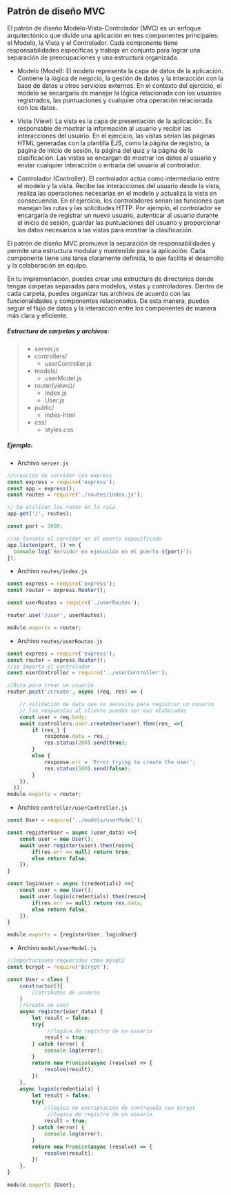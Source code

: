 ## Patrón de diseño MVC
El patrón de diseño Modelo-Vista-Controlador (MVC) es un enfoque arquitectónico que divide una aplicación en tres componentes principales: el Modelo, la Vista y el Controlador. Cada componente tiene responsabilidades específicas y trabaja en conjunto para lograr una separación de preocupaciones y una estructura organizada.

- Modelo (Model): El modelo representa la capa de datos de la aplicación. Contiene la lógica de negocio, la gestión de datos y la interacción con la base de datos u otros servicios externos. En el contexto del ejercicio, el modelo se encargaría de manejar la lógica relacionada con los usuarios registrados, las puntuaciones y cualquier otra operación relacionada con los datos.

- Vista (View): La vista es la capa de presentación de la aplicación. Es responsable de mostrar la información al usuario y recibir las interacciones del usuario. En el ejercicio, las vistas serían las páginas HTML generadas con la plantilla EJS, como la página de registro, la página de inicio de sesión, la página del quiz y la página de la clasificación. Las vistas se encargan de mostrar los datos al usuario y enviar cualquier interacción o entrada del usuario al controlador.

- Controlador (Controller): El controlador actúa como intermediario entre el modelo y la vista. Recibe las interacciones del usuario desde la vista, realiza las operaciones necesarias en el modelo y actualiza la vista en consecuencia. En el ejercicio, los controladores serían las funciones que manejan las rutas y las solicitudes HTTP. Por ejemplo, el controlador se encargaría de registrar un nuevo usuario, autenticar al usuario durante el inicio de sesión, guardar las puntuaciones del usuario y proporcionar los datos necesarios a las vistas para mostrar la clasificación.

El patrón de diseño MVC promueve la separación de responsabilidades y permite una estructura modular y mantenible para la aplicación. Cada componente tiene una tarea claramente definida, lo que facilita el desarrollo y la colaboración en equipo.

En tu implementación, puedes crear una estructura de directorios donde tengas carpetas separadas para modelos, vistas y controladores. Dentro de cada carpeta, puedes organizar tus archivos de acuerdo con las funcionalidades y componentes relacionados. De esta manera, puedes seguir el flujo de datos y la interacción entre los componentes de manera más clara y eficiente.

##### Estructura de carpetas y archivos:

>- server.js
>- controllers/
>   - userController.js
>- models/
>   - userModel.js
>- router(views)/
>   - index.js
>   - User.js
>- public/
>   - index-html
>  - css/
>    - styles.css

##### Ejemplo:

- Archivo `server.js`
```js
//creación de servidor con express
const express = require('express');
const app = express();
const routes = require('./routes/index.js');

// Se utilizan las rutas en la raiz
app.get('/', routes);

const port = 3000;

//se levanta el servidor en el puerto especificado
app.listen(port, () => {
  console.log(`Servidor en ejecución en el puerto ${port}`);
});
```
- Archivo `routes/index.js`
```js
const express = require('express');
const router = express.Router();

const userRoutes = require('./userRoutes');

router.use('/user', userRoutes);

module.exports = router;
```

- Archivo `routes/userRoutes.js`
```js
const express = require('express');
const router = express.Router();
//se importa el controlador
const userController = require('../userController');

//Ruta para crear un usuario
router.post('/create', async (req, res) => {

    // validación de data que se necesita para registrar un usuario
    // las respuestas al cliente pueden ser mas elaboradas
    const user = req.body;
    await controllers.user.createUser(user).then(res_ =>{
        if (res_) {
            response.data = res_;  
            res.status(200).send(true);
        } 
        else {
            response.err = 'Error trying to create the user';  
            res.status(500).send(false);
        } 
    });
  });
module.exports = router;
```

- Archivo `controller/userController.js`

```js
const User = require('../models/userModel');

const registerUser = async (user_data) =>{
    const user = new User();
    await user.register(user).then(res=>{
        if(res.err == null) return true;
        else return false;
    });
}

const loginUser = async (credentials) =>{
    const user = new User();
    await user.login(credentials).then(res=>{
        if(res.err == null) return res.data;
        else return false;
    });
}

module.exports = {registerUser, loginUser}

```

- Archivo `model/userModel.js`

```js
//importaciones requeridas como mysql2
const bcrypt = require('bcrypt');

const User = class {
    constructor(){
        //atributos de usuario
    }
    //create an user
    async register(user_data) {
        let result = false;
        try{
             //logica de registro de un usuario
            result = true;
        } catch (error) {
            console.log(error);
        } 
        return new Promise(async (resolve) => {
            resolve(result);
        })
    },
    async login(credentials) {
        let result = false;
        try{
            //logica de encriptación de contraseña con bcrypt
             //logica de registro de un usuario  
            result = true;
        } catch (error) {
            console.log(error);
        } 
        return new Promise(async (resolve) => {
            resolve(result);
        })
    },
}

module.exports {User};
```